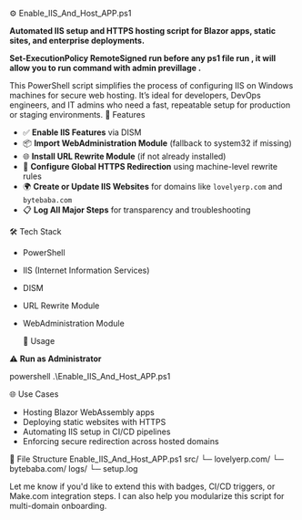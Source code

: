 ⚙️ Enable_IIS_And_Host_APP.ps1

**Automated IIS setup and HTTPS hosting script for Blazor apps, static sites, and enterprise deployments.**

**Set-ExecutionPolicy RemoteSigned run before any ps1 file run , it will allow you to run command with admin previllage .**


This PowerShell script simplifies the process of configuring IIS on Windows machines for secure web hosting. It’s ideal for developers, DevOps engineers, and IT admins who need a fast, repeatable setup for production or staging environments.
 🚀 Features

- ✅ **Enable IIS Features** via DISM  
- 📦 **Import WebAdministration Module** (fallback to system32 if missing)  
- 🌐 **Install URL Rewrite Module** (if not already installed)  
- 🔐 **Configure Global HTTPS Redirection** using machine-level rewrite rules  
- 🌍 **Create or Update IIS Websites** for domains like `lovelyerp.com` and `bytebaba.com`  
- 📋 **Log All Major Steps** for transparency and troubleshooting

 🛠️ Tech Stack

- PowerShell  
- IIS (Internet Information Services)  
- DISM  
- URL Rewrite Module  
- WebAdministration Module

  📌 Usage

⚠️ **Run as Administrator**

 powershell
.\Enable_IIS_And_Host_APP.ps1

 🌐 Use Cases

- Hosting Blazor WebAssembly apps  
- Deploying static websites with HTTPS  
- Automating IIS setup in CI/CD pipelines  
- Enforcing secure redirection across hosted domains

 📁 File Structure
Enable_IIS_And_Host_APP.ps1
src/
  └─ lovelyerp.com/
  └─ bytebaba.com/
logs/
  └─ setup.log

Let me know if you'd like to extend this with badges, CI/CD triggers, or Make.com integration steps. I can also help you modularize this script for multi-domain onboarding.
